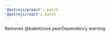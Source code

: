 ```yaml
---
'@astrojs/preact': patch
'@astrojs/react': patch
---
```


Removes @babel/core peerDependency warning
